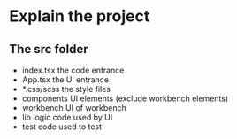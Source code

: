 # Explain the project

## The src folder
- index.tsx     the code entrance
- App.tsx       the UI entrance
- *.css/scss    the style files
- components    UI elements (exclude workbench elements)
- workbench     UI of workbench
- lib           logic code used by UI
- test          code used to test